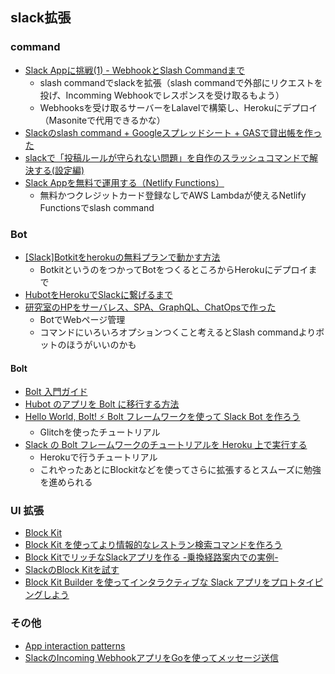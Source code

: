 ## slack拡張
### command
  - [Slack Appに挑戦(1) - WebhookとSlash Commandまで](https://qiita.com/kanaxx/items/a12a523ca3143b5822b8)
    - slash commandでslackを拡張（slash commandで外部にリクエストを投げ、Incomming Webhookでレスポンスを受け取るもよう）
    - Webhooksを受け取るサーバーをLalavelで構築し、Herokuにデプロイ（Masoniteで代用できるかな）
  - [Slackのslash command + Googleスプレッドシート + GASで貸出帳を作った](https://note.com/yuickomori/n/nb0ecbff77056)
  - [slackで「投稿ルールが守られない問題」を自作のスラッシュコマンドで解決する(設定編)](https://qiita.com/marogoma/items/e3003564c1b8b7b09e29)
  - [Slack Appを無料で運用する（Netlify Functions）](https://qiita.com/hide2018/items/7734dbdcfb80b1b348b0)
    - 無料かつクレジットカード登録なしでAWS Lambdaが使えるNetlify Functionsでslash command

### Bot
  - [[Slack]Botkitをherokuの無料プランで動かす方法](https://qiita.com/biga816/items/148a1156cd8b1a964b91)
    - BotkitというのをつかってBotをつくるところからHerokuにデプロイまで
  - [HubotをHerokuでSlackに繋げるまで](https://qiita.com/chibi929/items/79161111dee411000411)
  - [研究室のHPをサーバレス、SPA、GraphQL、ChatOpsで作った](https://qiita.com/asmsuechan/items/17f168f151346ac5cf65)
    - BotでWebページ管理
    - コマンドにいろいろオプションつくこと考えるとSlash commandよりボットのほうがいいのかも

#### Bolt
  - [Bolt 入門ガイド](https://slack.dev/bolt-js/ja-jp/tutorial/getting-started)
  - [Hubot のアプリを Bolt に移行する方法](https://slack.dev/bolt-js/ja-jp/tutorial/hubot-migration)
  - [Hello World, Bolt! ⚡️ Bolt フレームワークを使って Slack Bot を作ろう](https://qiita.com/girlie_mac/items/93538f9a69eb4015f951)
    - Glitchを使ったチュートリアル
  - [Slack の Bolt フレームワークのチュートリアルを Heroku 上で実行する](https://qiita.com/silverskyvicto/items/00102f988c10c267cf55)
    - Herokuで行うチュートリアル
    - これやったあとにBlockitなどを使ってさらに拡張するとスムーズに勉強を進められる

### UI 拡張
  - [Block Kit](https://api.slack.com/block-kit)
  - [Block Kit を使ってより情報的なレストラン検索コマンドを作ろう](https://api.slack.com/lang/ja-jp/slash-block-kit)
  - [Block KitでリッチなSlackアプリを作る -乗換経路案内での実例-](https://qiita.com/navitime_tech/items/85de33072486e7d323a5)
  - [SlackのBlock Kitを試す](https://www.dkrk-blog.net/slack/block_kit)
  - [Block Kit Builder を使ってインタラクティブな Slack アプリをプロトタイピングしよう](https://qiita.com/seratch/items/628751be65de9eb23a80)

### その他
  - [App interaction patterns](https://github.com/slackapi/app-interaction-patterns)
  - [SlackのIncoming WebhookアプリをGoを使ってメッセージ送信](https://ssabcire.hatenablog.com/entry/2019/12/13/143606)